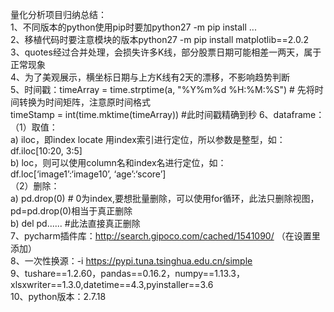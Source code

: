 量化分析项目归纳总结：  
1、不同版本的python使用pip时要加python27 -m pip install ...  
2、移植代码时要注意模块的版本python27 -m pip install matplotlib==2.0.2  
3、quotes经过合并处理，会损失许多K线，部分股票日期可能相差一两天，属于正常现象  
4、为了美观展示，横坐标日期与上方K线有2天的漂移，不影响趋势判断  
5、时间戳：timeArray = time.strptime(a, "%Y%m%d %H:%M:%S") # 先将时间转换为时间矩阵，注意原时间格式  
timeStamp = int(time.mktime(timeArray))   #此时间戳精确到秒
6、dataframe：  
（1）取值：  
a) iloc，即index locate 用index索引进行定位，所以参数是整型，如：df.iloc[10:20, 3:5]  
b) loc，则可以使用column名和index名进行定位，如：df.loc[‘image1’:‘image10’, ‘age’:‘score’]  
（2）删除：  
a) pd.drop(0) # 0为index,要想批量删除，可以使用for循环，此法只删除视图，pd=pd.drop(0)相当于真正删除  
b) del pd...... #此法直接真正删除  
7、pycharm插件库：http://search.gipoco.com/cached/1541090/ （在设置里添加）  
8、一次性换源：-i https://pypi.tuna.tsinghua.edu.cn/simple  
9、tushare==1.2.60，pandas==0.16.2，numpy==1.13.3，xlsxwriter==1.3.0,datetime==4.3,pyinstaller==3.6  
10、python版本：2.7.18